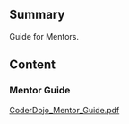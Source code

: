 ## Summary

 Guide for Mentors. 

## Content

### Mentor Guide

[CoderDojo_Mentor_Guide.pdf](../files/CoderDojo_Mentor_Guide.pdf)
